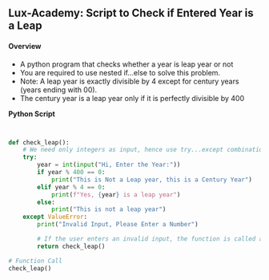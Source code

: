 ## Lux-Academy: Script to Check if Entered Year is a Leap
#### Overview
- A python program that checks whether a year is leap year or not
- You are required to use nested if...else to solve this problem.
- Note: A leap year is exactly divisible by 4 except for century years (years ending with 00).
- The century year is a leap year only if it is perfectly divisible by 400

**Python Script**

```py


def check_leap():
    # We need only integers as input, hence use try...except combination
    try:
        year = int(input("Hi, Enter the Year:"))
        if year % 400 == 0:
            print("This is Not a Leap year, this is a Century Year")
        elif year % 4 == 0:
            print(f"Yes, {year} is a leap year")
        else:
            print("This is not a leap year")
    except ValueError:
        print("Invalid Input, Please Enter a Number")

        # If the user enters an invalid input, the function is called again
        return check_leap()

# Function Call
check_leap()

```
